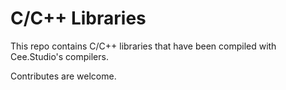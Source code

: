 # C/C++ Libraries
This repo contains C/C++ libraries that have been compiled with Cee.Studio's compilers. 

Contributes are welcome. 
